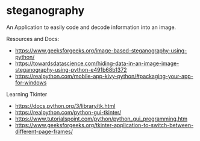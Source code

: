 # steganography
An Application to easily code and decode information into an image.


Resources and Docs:
- https://www.geeksforgeeks.org/image-based-steganography-using-python/
- https://towardsdatascience.com/hiding-data-in-an-image-image-steganography-using-python-e491b68b1372
- https://realpython.com/mobile-app-kivy-python/#packaging-your-app-for-windows

Learning Tkinter
- https://docs.python.org/3/library/tk.html
- https://realpython.com/python-gui-tkinter/
- https://www.tutorialspoint.com/python/python_gui_programming.htm
- https://www.geeksforgeeks.org/tkinter-application-to-switch-between-different-page-frames/
